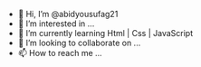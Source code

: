 - 👋 Hi, I’m @abidyousufag21
- 👀 I’m interested in ...
- 🌱 I’m currently learning Html | Css | JavaScript
- 💞️ I’m looking to collaborate on ...
- 📫 How to reach me ...

<!---
abidyousufag21/abidyousufag21 is a ✨ special ✨ repository because its `README.md` (this file) appears on your GitHub profile.
You can click the Preview link to take a look at your changes.
--->
